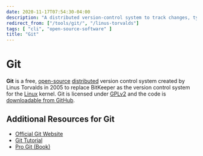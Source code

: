 ```yaml
---
date: 2020-11-17T07:54:30-04:00
description: "A distributed version-control system to track changes, typically for software development projects"
redirect_from: ["/tools/git/", "/linus-torvalds"]
tags: [ "cli", "open-source-software" ]
title: "Git"
---
```


# Git

**Git** is a free, [open-source](open-source-software.md) [distributed](distributed-systems.md) version control system created by Linus Torvalds in 2005 to replace BitKeeper as the version control system for the [Linux](linux.md) kernel. Git is licensed under [GPLv2](https://opensource.org/licenses/gpl-2.0.php) and the code is [downloadable from GitHub](https://github.com/git/git).

## Additional Resources for Git

* [Official Git Website](https://www.git-scm.com/)
* [Git Tutorial](https://www.git-scm.com/docs/gittutorial)
* [Pro Git (Book)](https://git-scm.com/book/en/v2)
